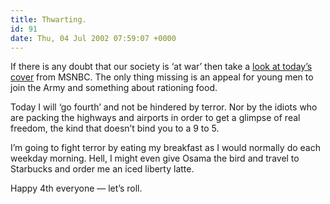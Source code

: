 ```yaml
---
title: Thwarting.
id: 91
date: Thu, 04 Jul 2002 07:59:07 +0000
---
```


If there is any doubt that our society is ‘at war’ then take a [look at today’s cover](http://www.gregstorey.com/airbag/images/msnbc_july4.jpg) from <span class="caps">MSNBC</span>. The only thing missing is an appeal for young men to join the Army and something about rationing food.  

Today I will ‘go fourth’ and not be hindered by terror. Nor by the idiots who are packing the highways and airports in order to get a glimpse of real freedom, the kind that doesn’t bind you to a 9 to 5.  

I’m going to fight terror by eating my breakfast as I would normally do each weekday morning. Hell, I might even give Osama the bird and travel to Starbucks and order me an iced liberty latte.  

Happy 4th everyone — let’s roll.





